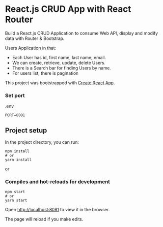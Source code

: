 # React.js CRUD App with React Router

Build a React.js CRUD Application to consume Web API, display and modify data with Router & Bootstrap.

Users Application in that:
- Each User has id, first name, last name, email.
- We can create, retrieve, update, delete Users.
- There is a Search bar for finding Users by name.
- For users list, there is pagination

This project was bootstrapped with [Create React App](https://github.com/facebook/create-react-app).

### Set port
.env
```
PORT=8081
```

## Project setup

In the project directory, you can run:

```
npm install
# or
yarn install
```

or

### Compiles and hot-reloads for development

```
npm start
# or
yarn start
```

Open [http://localhost:8081](http://localhost:8081) to view it in the browser.

The page will reload if you make edits.

